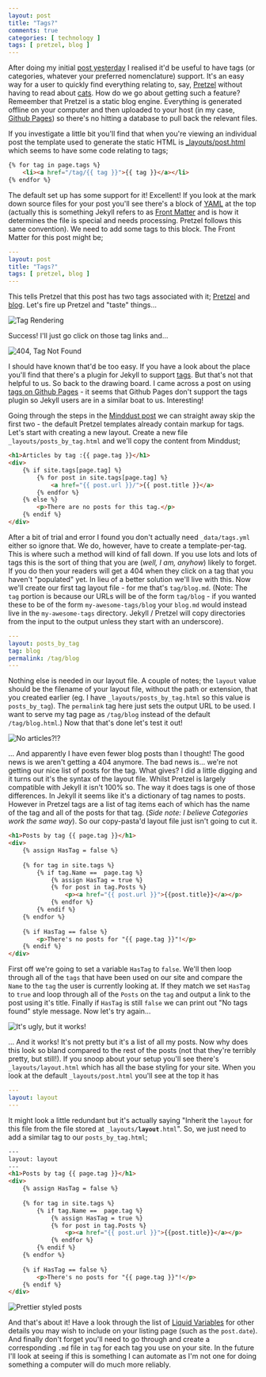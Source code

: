 ```yaml
--- 
layout: post
title: "Tags?"
comments: true
categories: [ technology ]
tags: [ pretzel, blog ] 
---
```


After doing my initial [post yesterday](/2015/08/30/myfirstpost.html) I realised it'd be useful to have tags (or categories, whatever your preferred nomenclature) support. It's an easy way for a user to quickly find everything relating to, say, [Pretzel](/tag/pretzel) without having to read about [cats](/tag/cats). How do we go about getting such a feature? Remeember that Pretzel is a static blog engine. Everything is generated offline on your computer and then uploaded to your host (in my case, [Github Pages](https://pages.github.com)) so there's no hitting a database to pull back the relevant files.

If you investigate a little bit you'll find that when you're viewing an individual post the template used to generate the static HTML is [_layouts/post.html](https://github.com/MrMDavidson/mrmdavidson.github.io/blob/a3b3e198dbecbbe6e86893ab0276963eb694cf70/_layouts/post.html) which seems to have some code relating to tags;

````html
{% for tag in page.tags %}
	<li><a href="/tag/{{ tag }}">{{ tag }}</a></li>
{% endfor %}
````

The default set up has some support for it! Excellent! If you look at the mark down source files for your post you'll see there's a block of [YAML](http://yaml.org) at the top (actually this is something Jekyll refers to as [Front Matter](http://jekyllrb.com/docs/frontmatter/) and is how it determines the file is special and needs processing. Pretzel follows this same convention). We need to add some tags to this block. The Front Matter for this post might be;

````yaml
---
layout: post
title: "Tags?"
tags: [ pretzel, blog ]
---
````

This tells Pretzel that this post has two tags associated with it; [Pretzel](/tag/pretzel) and [blog](/tag/blog). Let's fire up Pretzel and "taste" things...

![Tag Rendering](/img/posts/2015-08-31-tags/not-working-tags.png "Tag Rendering")

Success! I'll just go click on those tag links and...

![404, Tag Not Found](/img/posts/2015-08-31-tags/404-tag-not-found.png "Tag Not Found")

I should have known that'd be too easy. If you have a look about the place you'll find that there's a plugin for Jekyll to support [tags](http://jekyllrb.com/docs/plugins/#tags). But that's not that helpful to us. So back to the drawing board. I came across a post on using [tags on Github Pages](http://www.minddust.com/post/tags-and-categories-on-github-pages/) - it seems that Github Pages don't support the tags plugin so Jekyll users are in a similar boat to us. Interesting!

Going through the steps in the [Minddust post](http://www.minddust.com/post/tags-and-categories-on-github-pages/) we can straight away skip the first two - the default Pretzel templates already contain markup for tags. Let's start with creating a new layout. Create a new file `_layouts/posts_by_tag.html` and we'll copy the content from Minddust;

````html
<h1>Articles by tag :{{ page.tag }}</h1>
<div>
    {% if site.tags[page.tag] %}
        {% for post in site.tags[page.tag] %}
            <a href="{{ post.url }}/">{{ post.title }}</a>
        {% endfor %}
    {% else %}
        <p>There are no posts for this tag.</p>
    {% endif %}
</div>
````

After a bit of trial and error I found you don't actually need `_data/tags.yml` either so ignore that. We do, however, have to create a template-per-tag. This is where such a method will kind of fall down. If you use lots and lots of tags this is the sort of thing that you are (*well, I am, anyhow*) likely to forget. If you do then your readers will get a 404 when they click on a tag that you haven't "populated" yet. In lieu of a better solution we'll live with this. Now we'll create our first tag layout file - for me that's `tag/blog.md`. (Note: The `tag` portion is because our URLs will be of the form `tag/blog` - if you wanted these to be of the form `my-awesome-tags/blog` your `blog.md` would instead live in the `my-awesome-tags` directory. Jekyll / Pretzel will copy directories from the input to the output unless they start with an underscore).

````yaml
---
layout: posts_by_tag
tag: blog
permalink: /tag/blog
---
````

Nothing else is needed in our layout file. A couple of notes; the `layout` value should be the filename of your layout file, without the path or extension, that you created earlier  (eg. I have `_layouts/posts_by_tag.html` so this value is `posts_by_tag`). The `permalink` tag here just sets the output URL to be used. I want to serve my tag page as `/tag/blog` instead of the default `/tag/blog.html`.) Now that that's done let's test it out!

![No articles?!?](/img/posts/2015-08-31-tags/no-posts-for-tag.png "No posts for tag?")

... And apparently I have even fewer blog posts than I thought! The good news is we aren't getting a 404 anymore. The bad news is... we're not getting our nice list of posts for the tag. What gives? I did a little digging and it turns out it's the syntax of the layout file. Whilst Pretzel is largely compatible with Jekyll it isn't 100% so. The way it does tags is one of those differences. In Jekyll it seems like it's a dictionary of tag names to posts. However in Pretzel tags are a list of tag items each of which has the name of the tag and all of the posts for that tag. (*Side note: I believe Categories work the same way*). So our copy-pasta'd layout file just isn't going to cut it.

````html
<h1>Posts by tag {{ page.tag }}</h1>
<div>
    {% assign HasTag = false %}
    
    {% for tag in site.tags %}
        {% if tag.Name ==  page.tag %}
            {% assign HasTag = true %}
            {% for post in tag.Posts %}
                <p><a href="{{ post.url }}">{{post.title}}</a></p> 
            {% endfor %}
        {% endif %}
    {% endfor %}
    
    {% if HasTag == false %}
        <p>There's no posts for "{{ page.tag }}"!</p>
    {% endif %}
</div>
````

First off we're going to set a variable `HasTag` to `false`. We'll then loop through all of the `tags` that have been used on our site and compare the `Name` to the `tag` the user is currently looking at. If they match we set `HasTag` to `true` and loop through all of the `Posts` on the `tag` and output a link to the post using it's title. Finally if `HasTag` is still `false` we can print out "No tags found" style message. Now let's try again...

![It's ugly, but it works!](/img/posts/2015-08-31-tags/ugly-tagged-posts.png "It's ugly, but it works!")

... And it works! It's not pretty but it's a list of all my posts. Now why does this look so bland compared to the rest of the posts (not that they're terribly pretty, but still!). If you snoop about your setup you'll see there's `_layouts/layout.html` which has all the base styling for your site. When you look at the default `_layouts/post.html` you'll see at the top it has

````yaml
---
layout: layout
---
````

It might look a little redundant but it's actually saying "Inherit the `layout` for this file from the file stored at `_layouts/`**`layout`**`.html`". So, we just need to add a similar tag to our `posts_by_tag.html`;

````html
---
layout: layout
---
<h1>Posts by tag {{ page.tag }}</h1>
<div>
    {% assign HasTag = false %}
    
    {% for tag in site.tags %}
        {% if tag.Name ==  page.tag %}
            {% assign HasTag = true %}
            {% for post in tag.Posts %}
                <p><a href="{{ post.url }}">{{post.title}}</a></p> 
            {% endfor %}
        {% endif %}
    {% endfor %}
    
    {% if HasTag == false %}
        <p>There's no posts for "{{ page.tag }}"!</p>
    {% endif %}
</div>
````

![Prettier styled posts](/img/posts/2015-08-31-tags/styled-tagged-posts.png "Prettier styled posts")

And that's about it! Have a look through the list of [Liquid Variables](http://jekyllrb.com/docs/variables/) for other details you may wish to include on your listing page (such as the `post.date`). And finally don't forget you'll need to go through and create a corresponding `.md` file in `tag` for each tag you use on your site. In the future I'll look at seeing if this is something I can automate as I'm not one for doing something a computer will do much more reliably.
